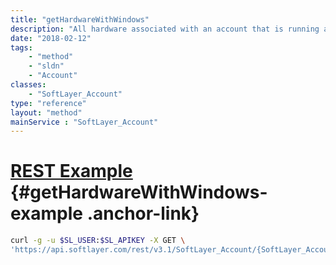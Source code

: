 ```yaml
---
title: "getHardwareWithWindows"
description: "All hardware associated with an account that is running a version of the Microsoft Windows operating system."
date: "2018-02-12"
tags:
    - "method"
    - "sldn"
    - "Account"
classes:
    - "SoftLayer_Account"
type: "reference"
layout: "method"
mainService : "SoftLayer_Account"
---
```


# [REST Example](#getHardwareWithWindows-example) <a href="/article/rest/"><i class="fas fa-question"></i></a> {#getHardwareWithWindows-example .anchor-link} 
```bash
curl -g -u $SL_USER:$SL_APIKEY -X GET \
'https://api.softlayer.com/rest/v3.1/SoftLayer_Account/{SoftLayer_AccountID}/getHardwareWithWindows'
```
